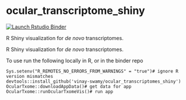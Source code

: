 # ocular_transcriptome_shiny

  <!-- badges: start -->
  [![Launch Rstudio Binder](http://mybinder.org/badge_logo.svg)](https://mybinder.org/v2/gh/vinay-swamy/ocular_transcriptomes_shiny/master?urlpath=shiny)
  <!-- badges: end -->

R Shiny visualization for *de novo* transcriptomes.

R Shiny visualization for *de novo* transcriptomes.

To use run the following locally in R, or in the binder repo

```
Sys.setenv("R_REMOTES_NO_ERRORS_FROM_WARNINGS" = "true")# ignore R version mismatches
devtools::install_github('vinay-swamy/ocular_transcriptomes_shiny')
OcularTxome::downloadAppData()# get data for app
OcularTxome::runOcularTxomeVis()# run app
```
